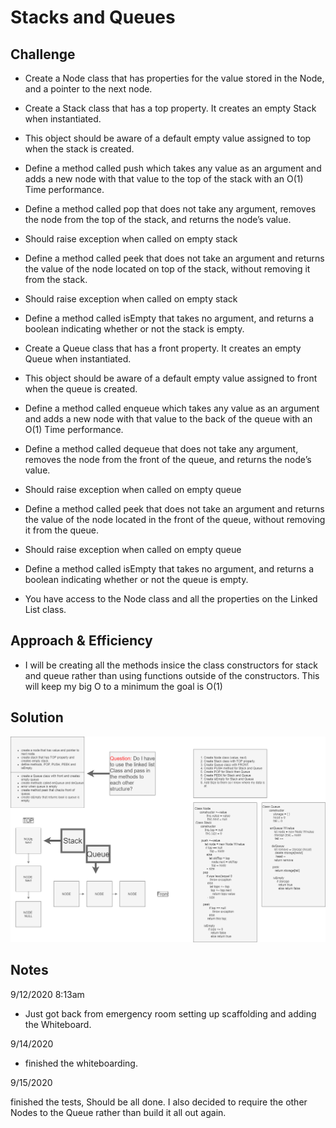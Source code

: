# Stacks and Queues
<!-- Short summary or background information -->

## Challenge
<!-- Description of the challenge -->

- Create a Node class that has properties for the value stored in the Node, and a pointer to the next node.

 - Create a Stack class that has a top property. It creates an empty Stack when instantiated.
 - This object should be aware of a default empty value assigned to top when the stack is created.
 - Define a method called push which takes any value as an argument and     adds a new node with that value to the top of the stack with an O(1) Time performance.
 - Define a method called pop that does not take any argument, removes the node from the top of the stack, and returns the node’s value.
 - Should raise exception when called on empty stack
 - Define a method called peek that does not take an argument and returns   the value of the node located on top of the stack, without removing it from the stack.
 - Should raise exception when called on empty stack
 - Define a method called isEmpty that takes no argument, and returns a boolean indicating whether or not the stack is empty.
 - Create a Queue class that has a front property. It creates an empty Queue when instantiated.
 - This object should be aware of a default empty value assigned to front when the queue is created.
 - Define a method called enqueue which takes any value as an argument and adds a new node with that value to the back of the queue with an O(1) Time performance.
 - Define a method called dequeue that does not take any argument, removes the node from the front of the queue, and returns the node’s value.
 - Should raise exception when called on empty queue
 - Define a method called peek that does not take an argument and returns the value of the node located in the front of the queue, without removing it from the queue.
 - Should raise exception when called on empty queue
 - Define a method called isEmpty that takes no argument, and returns a boolean indicating whether or not the queue is empty.
 - You have access to the Node class and all the properties on the Linked List class.


## Approach & Efficiency
<!-- What approach did you take? Why? What is the Big O space/time for this approach? -->
- I will be creating all the methods insice the class constructors for stack and queue rather than using functions outside of the constructors. This will keep my big O to a minimum the goal is O(1)



## Solution
<!-- Embedded whiteboard image -->


![Stacks and Queues](stacksandqueues.png)

## Notes

9/12/2020 8:13am

- Just got back from emergency room setting up scaffolding and adding the Whiteboard.

9/14/2020

- finished the whiteboarding. 

9/15/2020

finished the tests, Should be all done. I also decided to require the other Nodes to the Queue rather than build it all out again. 